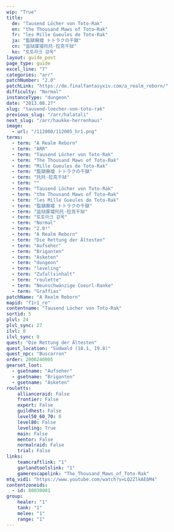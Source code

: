 ```yaml
---
wip: "True"
title:
  de: "Tausend Löcher von Toto-Rak"
  en: "the Thousand Maws of Toto–Rak"
  fr: "les Mille Gueules de Toto-Rak"
  ja: "監獄廃墟 トトラクの千獄"
  cn: "监狱废墟托托·拉克千狱"
  ko: "토토라크 감옥"
layout: guide_post
page_type: guide
excel_line: "7"
categories: "arr"
patchNumber: "2.0"
patchLink: "https://de.finalfantasyxiv.com/a_realm_reborn/"
difficulty: "Normal"
instanceType: "dungeon"
date: "2013.08.27"
slug: "tausend-loecher-von-toto-rak"
previous_slug: "/arr/halatali"
next_slug: "/arr/haukke-herrenhaus"
image:
  - url: "/112000/112005_hr1.png"
terms:
  - term: "A Realm Reborn"
  - term: "ARR"
  - term: "Tausend Löcher von Toto-Rak"
  - term: "The Thousand Maws of Toto-Rak"
  - term: "Mille Gueules de Toto-Rak"
  - term: "監獄廃墟 トトラクの千獄"
  - term: "托托·拉克千狱"
  - term: ""
  - term: "Tausend Löcher von Toto-Rak"
  - term: "the Thousand Maws of Toto–Rak"
  - term: "les Mille Gueules de Toto-Rak"
  - term: "監獄廃墟 トトラクの千獄"
  - term: "监狱废墟托托·拉克千狱"
  - term: "토토라크 감옥"
  - term: "Normal"
  - term: "2.0!"
  - term: "A Realm Reborn"
  - term: "Die Rettung der Ältesten"
  - term: "Aufseher"
  - term: "Briganten"
  - term: "Asketen"
  - term: "dungeon"
  - term: "leveling"
  - term: "Zufallsinhalt"
  - term: "roulette"
  - term: "Neunschwänzige Coeurl-Ranke"
  - term: "Graffias"
patchName: "A Realm Reborn"
mapid: "f1r1_re"
contentname: "Tausend Löcher von Toto-Rak"
sortid: 5
plvl: 24
plvl_sync: 27
ilvl: 0
ilvl_sync: 0
quest: "Die Rettung der Ältesten"
quest_location: "Südwald (18.1, 19.8)"
quest_npc: "Buscarron"
order: 2000240005
gearset_loot:
  - gsetname: "Aufseher"
  - gsetname: "Briganten"
  - gsetname: "Asketen"
rouletts:
    allianceraid: False
    frontier: False
    expert: False
    guildhest: False
    level50_60_70: 0
    level80: False
    leveling: True
    main: False
    mentor: False
    normalraid: False
    trial: False
links:
    teamcraftlink: "1"
    garlandtoolslink: "1"
    gamerescapelink: "The_Thousand_Maws_of_Toto-Rak"
mtq_vid1: "https://www.youtube.com/watch?v=LQ2ZlkAEbM4"
contentzoneids:
  - id: 80030001
group:
    healer: "1"
    tank: "1"
    melee: "1"
    range: "1"
---
```

